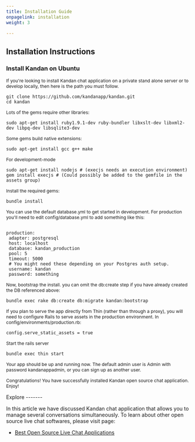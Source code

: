 ```yaml
---
title: Installation Guide
onpagelink: installation
weight: 3

---
```


Installation Instructions
-------------------------

### Install Kandan on Ubuntu

<span style="font-size: 12.16px;">If you're looking to install Kandan chat application on a private stand alone server or to develop locally, then here is the path you must follow.</span>

 ```
git clone https://github.com/kandanapp/kandan.git 
cd kandan
```

<span style="font-size: 12.16px;">Lots of the gems require other libraries:</span>

 ```
sudo apt-get install ruby1.9.1-dev ruby-bundler libxslt-dev libxml2-dev libpq-dev libsqlite3-dev
```

<span style="font-size: 12.16px;">Some gems build native extensions:</span>

 ```
sudo apt-get install gcc g++ make
```

<span style="font-size: 12.16px;">For development-mode</span>

 ```
sudo apt-get install nodejs # (execjs needs an execution environment)
gem install execjs # (Could possibly be added to the gemfile in the assets group)
```

<span style="font-size: 12.16px;">Install the required gems:</span>

 ```
bundle install
```

<span style="font-size: 12.16px;">You can use the default database.yml to get started in development. For production you'll need to edit config/database.yml to add something like this:</span>

 ```

production:
  adapter: postgresql
  host: localhost
  database: kandan_production
  pool: 5
  timeout: 5000
  # You might need these depending on your Postgres auth setup.
  username: kandan 
  password: something

```

<span style="font-size: 12.16px;">Now, bootstrap the install. you can omit the db:create step if you have already created the DB referenced above:</span>

 ```
bundle exec rake db:create db:migrate kandan:bootstrap
```

<span style="font-size: 12.16px;">If you plan to serve the app directly from Thin (rather than through a proxy), you will need to configure Rails to serve assets in the production environment. In config/environments/production.rb:</span>

 ```
config.serve_static_assets = true
```

<span style="font-size: 12.16px;"> Start the rails server</span>

 ```
bundle exec thin start
```

<span style="font-size: 12.16px;">Your app should be up and running now. The default admin user is Admin with password kandanappadmin, or you can sign up as another user. </span>

<span style="font-size: 12.16px;">Congratulations! You have successfully installed Kandan open source chat application. Enjoy!</span>

<div class="asposeptyltd containerize"> </div><div class="col-lg-12">Explore
-------

In this article we have discussed Kandan chat application that allows you to manage several conversations simultaneously. To learn about other open source live chat softwares, please visit page:

- [Best Open Source Live Chat Applications](https://products.containerize.com/live-chat)
 
 </div>